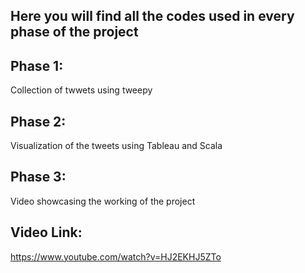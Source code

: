 ## Here you will find all the codes used in every phase of the project

## Phase 1:
Collection of twwets using tweepy

## Phase 2:
Visualization of the tweets using Tableau and Scala

## Phase 3:
Video showcasing the working of the project

## Video Link: 
https://www.youtube.com/watch?v=HJ2EKHJ5ZTo
